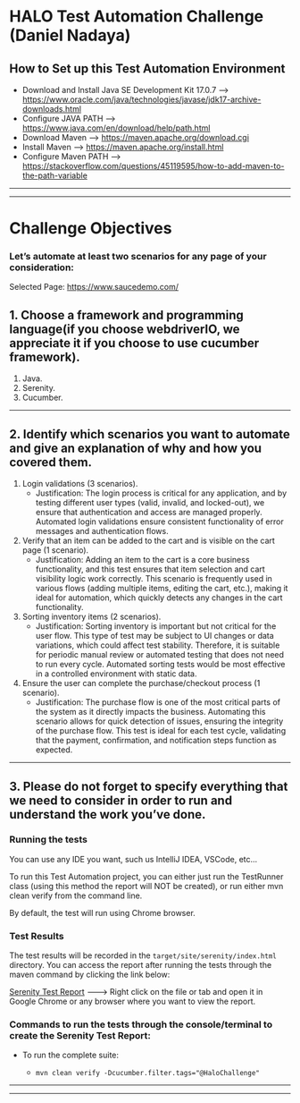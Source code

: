 # HALO Test Automation Challenge (Daniel Nadaya)


## How to Set up this Test Automation Environment
- Download and Install Java SE Development Kit 17.0.7 --> https://www.oracle.com/java/technologies/javase/jdk17-archive-downloads.html
- Configure JAVA PATH --> https://www.java.com/en/download/help/path.html
- Download Maven --> https://maven.apache.org/download.cgi
- Install Maven --> https://maven.apache.org/install.html
- Configure Maven PATH --> https://stackoverflow.com/questions/45119595/how-to-add-maven-to-the-path-variable

--------------------------------------------------------------------------------------------------------
--------------------------------------------------------------------------------------------------------

# Challenge Objectives

### Let’s automate at least two scenarios for any page of your consideration:
 Selected Page: https://www.saucedemo.com/

## 1. Choose a framework and programming language(if you choose webdriverIO, we appreciate it if you choose to use cucumber framework).
   1. Java.
   2. Serenity.
   3. Cucumber.

--------------------------------------------------------------------------------------------------------

## 2. Identify which scenarios you want to automate and give an explanation of why and how you covered them.
   1. Login validations (3 scenarios).
      - Justification: The login process is critical for any application, and by testing different user types (valid, invalid, and locked-out), we ensure that authentication and access are managed properly. Automated login validations ensure consistent functionality of error messages and authentication flows.
   2. Verify that an item can be added to the cart and is visible on the cart page (1 scenario).
      - Justification: Adding an item to the cart is a core business functionality, and this test ensures that item selection and cart visibility logic work correctly. This scenario is frequently used in various flows (adding multiple items, editing the cart, etc.), making it ideal for automation, which quickly detects any changes in the cart functionality.
   3. Sorting inventory items (2 scenarios).
      - Justification: Sorting inventory is important but not critical for the user flow. This type of test may be subject to UI changes or data variations, which could affect test stability. Therefore, it is suitable for periodic manual review or automated testing that does not need to run every cycle. Automated sorting tests would be most effective in a controlled environment with static data.
   4. Ensure the user can complete the purchase/checkout process (1 scenario).
      - Justification: The purchase flow is one of the most critical parts of the system as it directly impacts the business. Automating this scenario allows for quick detection of issues, ensuring the integrity of the purchase flow. This test is ideal for each test cycle, validating that the payment, confirmation, and notification steps function as expected.

--------------------------------------------------------------------------------------------------------

## 3. Please do not forget to specify everything that we need to consider in order to run and understand the work you’ve done.

### Running the tests
You can use any IDE you want, such us IntelliJ IDEA, VSCode, etc...

To run this Test Automation project, you can either just run the TestRunner class (using this method the report will NOT be created), or run either mvn clean verify from the command line.

By default, the test will run using Chrome browser.

### Test Results

The test results will be recorded in the `target/site/serenity/index.html` directory. You can access the report after running the tests through the maven command by clicking the link below:

[Serenity Test Report](./target/site/serenity/index.html) ---> Right click on the file or tab and open it in Google Chrome or any browser where you want to view the report.

### Commands to run the tests through the console/terminal to create the Serenity Test Report:
- To run the complete suite:
    -     mvn clean verify -Dcucumber.filter.tags="@HaloChallenge"

--------------------------------------------------------------------------------------------------------
--------------------------------------------------------------------------------------------------------
